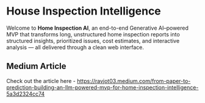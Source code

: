 # House Inspection Intelligence

Welcome to **Home Inspection AI**, an end-to-end Generative AI–powered MVP that transforms long, unstructured home inspection reports into structured insights, prioritized issues, cost estimates, and interactive analysis — all delivered through a clean web interface.


## Medium Article 

Check out the article here - https://ravjot03.medium.com/from-paper-to-prediction-building-an-llm-powered-mvp-for-home-inspection-intelligence-5a3d2324cc74
